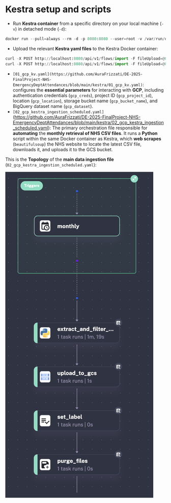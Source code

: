 # **Kestra setup and scripts**

- Run **Kestra container** from a specific directory on your local machine (`-v`) in detached mode (`-d`):

```python
docker run --pull=always --rm -d -p 8080:8080 --user=root -v /var/run/docker.sock:/var/run/docker.sock -v /Users/aurafrizzati/Desktop/DE-2025-FinalProject/terraform:/tmp kestra/kestra:latest server local
```

- Upload the relevant **Kestra yaml files** to the Kestra Docker container:

```python
curl -X POST http://localhost:8080/api/v1/flows/import -F fileUpload=@01_gcp_kv.yaml
curl -X POST http://localhost:8080/api/v1/flows/import -F fileUpload=@02_gcp_kestra_ingestion_scheduled.yaml
```

- `[01_gcp_kv.yaml](https://github.com/AuraFrizzati/DE-2025-FinalProject-NHS-EmergencyDeptAttendances/blob/main/kestra/01_gcp_kv.yaml)`: configures the **essential parameters** for interacting with **GCP**, including authentication credentials (`gcp_creds`), project ID (`gcp_project_id`), location (`gcp_location`), storage bucket name (`gcp_bucket_name`), and BigQuery dataset name (`gcp_dataset`).
- `[02_gcp_kestra_ingestion_scheduled.yaml]`(https://github.com/AuraFrizzati/DE-2025-FinalProject-NHS-EmergencyDeptAttendances/blob/main/kestra/02_gcp_kestra_ingestion_scheduled.yaml): The primary orchestration file responsible for **automating** the **monthly retrieval of NHS CSV files**. It runs a **Python** script within the same Docker container as Kestra, which **web scrapes** (`beautifulsoup`) the NHS website to locate the latest CSV file, downloads it, and uploads it to the GCS bucket.

This is the **Topology** of the **main data ingestion file** (`02_gcp_kestra_ingestion_scheduled.yaml`):

![alt text](image.png)



